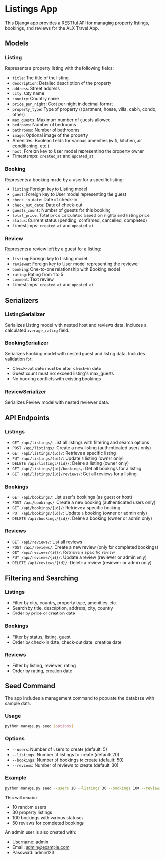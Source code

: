 # Listings App

This Django app provides a RESTful API for managing property listings, bookings, and reviews for the ALX Travel App.

## Models

### Listing

Represents a property listing with the following fields:

- `title`: The title of the listing
- `description`: Detailed description of the property
- `address`: Street address
- `city`: City name
- `country`: Country name
- `price_per_night`: Cost per night in decimal format
- `property_type`: Type of property (apartment, house, villa, cabin, condo, other)
- `max_guests`: Maximum number of guests allowed
- `bedrooms`: Number of bedrooms
- `bathrooms`: Number of bathrooms
- `image`: Optional image of the property
- Amenities: Boolean fields for various amenities (wifi, kitchen, air conditioning, etc.)
- `host`: Foreign key to User model representing the property owner
- Timestamps: `created_at` and `updated_at`

### Booking

Represents a booking made by a user for a specific listing:

- `listing`: Foreign key to Listing model
- `guest`: Foreign key to User model representing the guest
- `check_in_date`: Date of check-in
- `check_out_date`: Date of check-out
- `guests_count`: Number of guests for this booking
- `total_price`: Total price calculated based on nights and listing price
- `status`: Current status (pending, confirmed, cancelled, completed)
- Timestamps: `created_at` and `updated_at`

### Review

Represents a review left by a guest for a listing:

- `listing`: Foreign key to Listing model
- `reviewer`: Foreign key to User model representing the reviewer
- `booking`: One-to-one relationship with Booking model
- `rating`: Rating from 1 to 5
- `comment`: Text review
- Timestamps: `created_at` and `updated_at`

## Serializers

### ListingSerializer

Serializes Listing model with nested host and reviews data. Includes a calculated `average_rating` field.

### BookingSerializer

Serializes Booking model with nested guest and listing data. Includes validation for:
- Check-out date must be after check-in date
- Guest count must not exceed listing's max_guests
- No booking conflicts with existing bookings

### ReviewSerializer

Serializes Review model with nested reviewer data.

## API Endpoints

### Listings

- `GET /api/listings/`: List all listings with filtering and search options
- `POST /api/listings/`: Create a new listing (authenticated users only)
- `GET /api/listings/{id}/`: Retrieve a specific listing
- `PUT /api/listings/{id}/`: Update a listing (owner only)
- `DELETE /api/listings/{id}/`: Delete a listing (owner only)
- `GET /api/listings/{id}/bookings/`: Get all bookings for a listing
- `GET /api/listings/{id}/reviews/`: Get all reviews for a listing

### Bookings

- `GET /api/bookings/`: List user's bookings (as guest or host)
- `POST /api/bookings/`: Create a new booking (authenticated users only)
- `GET /api/bookings/{id}/`: Retrieve a specific booking
- `PUT /api/bookings/{id}/`: Update a booking (owner or admin only)
- `DELETE /api/bookings/{id}/`: Delete a booking (owner or admin only)

### Reviews

- `GET /api/reviews/`: List all reviews
- `POST /api/reviews/`: Create a new review (only for completed bookings)
- `GET /api/reviews/{id}/`: Retrieve a specific review
- `PUT /api/reviews/{id}/`: Update a review (reviewer or admin only)
- `DELETE /api/reviews/{id}/`: Delete a review (reviewer or admin only)

## Filtering and Searching

### Listings

- Filter by city, country, property type, amenities, etc.
- Search by title, description, address, city, country
- Order by price or creation date

### Bookings

- Filter by status, listing, guest
- Order by check-in date, check-out date, creation date

### Reviews

- Filter by listing, reviewer, rating
- Order by rating, creation date

## Seed Command

The app includes a management command to populate the database with sample data.

### Usage

```bash
python manage.py seed [options]
```

### Options

- `--users`: Number of users to create (default: 5)
- `--listings`: Number of listings to create (default: 20)
- `--bookings`: Number of bookings to create (default: 50)
- `--reviews`: Number of reviews to create (default: 30)

### Example

```bash
python manage.py seed --users 10 --listings 30 --bookings 100 --reviews 50
```

This will create:
- 10 random users
- 30 property listings
- 100 bookings with various statuses
- 50 reviews for completed bookings

An admin user is also created with:
- Username: admin
- Email: admin@example.com
- Password: admin123